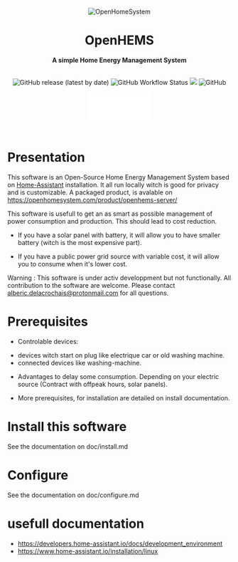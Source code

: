 <!-- For Github : a cool 1st page -->
<div align="center">
  <br>
  <img alt="OpenHomeSystem" src="https://openhomesystem.com/wp-content/uploads/2024/10/cropped-logo_openhomesystem_100.png">
  <h1>OpenHEMS</h1>
  <strong>A simple Home Energy Management System</strong>
</div>
<br>

<p align="center">
  <a style="text-decoration:none" href="https://github.com/abriotde/openhems-sample/releases">
    <img alt="GitHub release (latest by date)" src="https://img.shields.io/github/v/release/abriotde/openhems-sample">
  </a>
  <a style="text-decoration:none" href="https://github.com/abriotde/openhems-sample/actions">
    <img alt="GitHub Workflow Status" src="https://img.shields.io/github/actions/workflow/status/abriotde/openhems-sample/python-test.yml?branch=master">
  </a>
  <a hstyle="text-decoration:none" ref="https://codecov.io/github/abriotde/openhems-sample" >
    <img src="https://codecov.io/github/abriotde/openhems-sample/branch/master/graph/badge.svg?token=BW7KSCHN90"/>
  </a>
  <a style="text-decoration:none" href="https://github.com/abriotde/openhems-sample/blob/master/LICENSE">
    <img alt="GitHub" src="https://img.shields.io/github/license/abriotde/openhems-sample">
  </a>
  <!-- a style="text-decoration:none" href="https://pypi.org/project/openhems-sample/">
    <img alt="PyPI - Python Version" src="https://img.shields.io/pypi/pyversions/openhems-sample">
  </a>
  <a style="text-decoration:none" href="https://pypi.org/project/openhems/">
    <img alt="PyPI - Status" src="https://img.shields.io/pypi/status/openhems">
  </a -->
  <!-- a style="text-decoration:none" href="https://openhems.readthedocs.io/en/latest/">
    <img alt="Read the Docs" src="https://img.shields.io/readthedocs/openhems-sample">
  </a -->
</p>

<div align="center">
  <!-- a style="text-decoration:none" href="https://openhems.readthedocs.io/en/latest/">
      <img src="https://raw.githubusercontent.com/abriotde/openhems-sample/master/docs/images/Documentation_button.svg" alt="Documentation">
  </a -->
  <!-- a style="text-decoration:none" href="https://community.home-assistant.io/t/openhems-sample-an-energy-management-for-home-assistant/338126">
      <img src="https://raw.githubusercontent.com/abriotde/openhems-sample/master/docs/images/Community_button.svg" alt="Community">
  </a -->
  <a style="text-decoration:none" href="https://github.com/abriotde/openhems-sample/issues">
      <img src="https://raw.githubusercontent.com/abriotde/openhems-sample/master/docs/images/Issues_button.svg" alt="Issues">
  </a>
  <!-- a style="text-decoration:none" href="https://github.com/abriotde/openhems-sample-add-on">
     <img src="https://raw.githubusercontent.com/abriotde/openhems-sample/master/docs/images/EMHASS_Add_on_button.svg" alt="OpenHEMS Add-on">
  </a -->
</div>

<br>
<!-- <p align="center">
If you like this work please consider buying a coffee ;-) 
</p>
<p align="center">
  <a href="https://www.buymeacoffee.com/davidusbgeek" target="_blank">
    <img src="https://www.buymeacoffee.com/assets/img/custom_images/orange_img.png" alt="Buy Me A Coffee" style="height: 41px !important;width: 174px !important;box-shadow: 0px 3px 2px 0px rgba(190, 190, 190, 0.5) !important;-webkit-box-shadow: 0px 3px 2px 0px rgba(190, 190, 190, 0.5) !important;" >
  </a>
</p> -->


# Presentation

This software is an Open-Source Home Energy Management System based on [Home-Assistant](https://www.home-assistant.io/) installation. It all run locally witch is good for privacy and is customizable.
A packaged product, is avalable on https://openhomesystem.com/product/openhems-server/

This software is usefull to get an as smart as possible management of power consumption and production. This should lead to cost reduction. 

- If you have a solar panel with battery, it will allow you to have smaller battery (witch is the most expensive part).

- If you have a public power grid source with variable cost, it will allow you to consume when it's lower cost.

Warning : This software is under activ developpment but not functionally.
All contribution to the software are welcome. Please contact alberic.delacrochais@protonmail.com for all questions.

# Prerequisites

* Controlable devices:
 - devices witch start on plug like electrique car or old washing machine.
 - connected devices like washing-machine.

* Advantages to delay some consumption. Depending on your electric source (Contract with offpeak hours, solar panels).

* More prerequisites, for installation are detailed on install documentation.

# Install this software

See the documentation on doc/install.md

# Configure

See the documentation on doc/configure.md

# usefull documentation

- https://developers.home-assistant.io/docs/development_environment
- https://www.home-assistant.io/installation/linux

